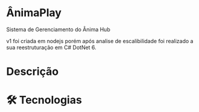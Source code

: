 # ÂnimaPlay
Sistema de Gerenciamento do Ânima Hub

v1 foi criada em nodejs porém após analise de escalibilidade
foi realizado a sua reestruturação em C# DotNet 6.

# Descrição

# 🛠 Tecnologias

